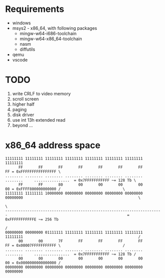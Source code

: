 Requirements
============
* windows
* msys2 - x86_64, with following packages
  * mingw-w64-i686-toolchain
  * mingw-w64-x86_64-toolchain
  * nasm
  * diffutils
* qemu
* vscode

TODO
====
1. write CRLF to video memory
2. scroll screen
3. higher half
4. paging
5. disk driver
6. use int 13h extended read
7. beyond ...


x86_64 address space
====================
```
11111111 11111111 11111111 11111111 11111111 11111111 11111111 11111111
      FF       FF       FF       FF       FF       FF       FF       FF = 0xFFFFFFFFFFFFFFFF \
........ ........ ........ ........ ........ ........ ........ ........     ................  = 0x7FFFFFFFFFFF ~= 128 Tb \
      FF       FF       80       00       00       00       00       00 = 0xFFFF800000000000 /                            \
11111111 11111111 10000000 00000000 00000000 00000000 00000000 00000000                                                    \
                                                                                                                            \
-----------------------------------------------------------------------                                                      = 0xFFFFFFFFFFFE ~= 256 Tb
                                                                                                                            /
00000000 00000000 01111111 11111111 11111111 11111111 11111111 11111111                                                    /
      00       00       7F       FF       FF       FF       FF       FF = 0x00007FFFFFFFFFFF \                            /
........ ........ ........ ........ ........ ........ ........ ........     ................  = 0x7FFFFFFFFFFF ~= 128 Tb /
      00       00       00       00       00       00       00       00 = 0x0000000000000000 /
00000000 00000000 00000000 00000000 00000000 00000000 00000000 00000000
```